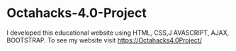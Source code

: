 # Octahacks-4.0-Project
I developed this educational website using HTML, CSS,J AVASCRIPT, AJAX, BOOTSTRAP. To see my website visit https://Octahacks4.0Project/
